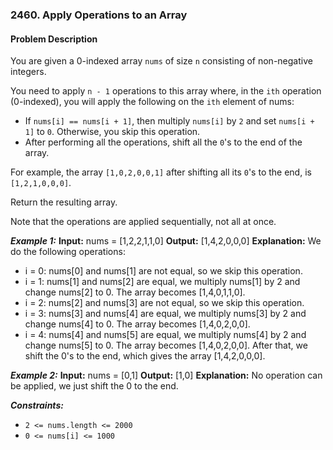 ### 2460. Apply Operations to an Array

#### Problem Description

You are given a 0-indexed array `nums` of size `n` consisting of non-negative integers.

You need to apply `n - 1` operations to this array where, in the `ith` operation (0-indexed), you will apply the following on the `ith` element of nums:
- If `nums[i] == nums[i + 1]`, then multiply `nums[i]` by `2` and set `nums[i + 1]` to `0`. Otherwise, you skip this operation.
- After performing all the operations, shift all the `0`'s to the end of the array.

For example, the array `[1,0,2,0,0,1]` after shifting all its `0`'s to the end, is `[1,2,1,0,0,0]`.

Return the resulting array.

Note that the operations are applied sequentially, not all at once.

***Example 1:*** 
**Input:**  nums = [1,2,2,1,1,0]
**Output:**  [1,4,2,0,0,0]
**Explanation:** We do the following operations:
- i = 0: nums[0] and nums[1] are not equal, so we skip this operation.
- i = 1: nums[1] and nums[2] are equal, we multiply nums[1] by 2 and change nums[2] to 0. The array becomes [1,4,0,1,1,0].
- i = 2: nums[2] and nums[3] are not equal, so we skip this operation.
- i = 3: nums[3] and nums[4] are equal, we multiply nums[3] by 2 and change nums[4] to 0. The array becomes [1,4,0,2,0,0].
- i = 4: nums[4] and nums[5] are equal, we multiply nums[4] by 2 and change nums[5] to 0. The array becomes [1,4,0,2,0,0].
After that, we shift the 0's to the end, which gives the array [1,4,2,0,0,0].

***Example 2:*** 
**Input:**  nums = [0,1]
**Output:**  [1,0]
**Explanation:** No operation can be applied, we just shift the 0 to the end.
 
***Constraints:*** 
- `2 <= nums.length <= 2000`
- `0 <= nums[i] <= 1000`